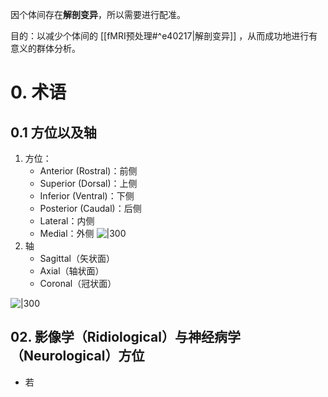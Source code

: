 
因个体间存在**解剖变异**，所以需要进行配准。

目的：以减少个体间的 [[fMRI预处理#^e40217|解剖变异]] ，从而成功地进行有意义的群体分析。

# 0. 术语

## 0.1 方位以及轴
1. 方位：
	* Anterior (Rostral)：前侧
	* Superior (Dorsal)：上侧
	* Inferior (Ventral)：下侧
	* Posterior (Caudal)：后侧
	* Lateral：内侧
	* Medial：外侧
![|300](https://picgoyue.oss-cn-hangzhou.aliyuncs.com/20240315200821.png)
2. 轴
	* Sagittal（矢状面）
	* Axial（轴状面）
	* Coronal（冠状面）

![|300](https://picgoyue.oss-cn-hangzhou.aliyuncs.com/20240315201416.png)

## 02.  影像学（Ridiological）与神经病学（Neurological）方位

* 若